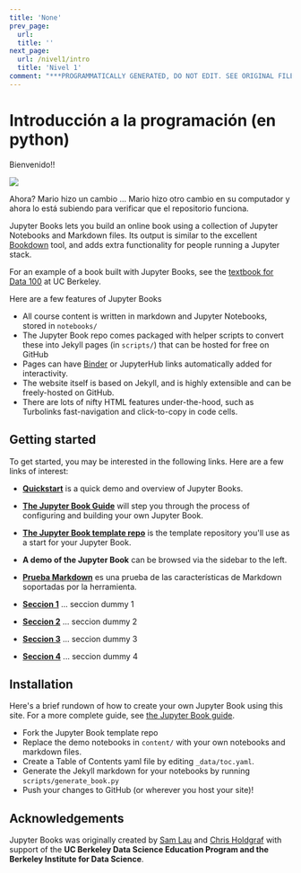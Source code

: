 ```yaml
---
title: 'None'
prev_page:
  url: 
  title: ''
next_page:
  url: /nivel1/intro
  title: 'Nivel 1'
comment: "***PROGRAMMATICALLY GENERATED, DO NOT EDIT. SEE ORIGINAL FILES IN /content***"
---
```

# Introducción a la programación (en python)

Bienvenido!!

![](https://media.giphy.com/media/yoJC2A59OCZHs1LXvW/giphy.gif)

Ahora?
Mario hizo un cambio ... 
Mario hizo otro cambio en su computador y ahora lo está subiendo para verificar que el repositorio funciona.

Jupyter Books lets you build an online book using a collection of Jupyter Notebooks
and Markdown files. Its output is similar to the excellent [Bookdown](https://bookdown.org/yihui/bookdown/) tool,
and adds extra functionality for people running a Jupyter stack.

For an example of a book built with Jupyter Books, see the [textbook for Data 100](https://www.textbook.ds100.org/) at UC Berkeley.

Here are a few features of Jupyter Books

* All course content is written in markdown and Jupyter Notebooks, stored in `notebooks/`
* The Jupyter Book repo comes packaged with helper scripts to convert these into Jekyll pages (in `scripts/`) that can be hosted for free on GitHub
* Pages can have [Binder](https://mybinder.org) or JupyterHub links automatically added for interactivity.
* The website itself is based on Jekyll, and is highly extensible and can be freely-hosted on GitHub.
* There are lots of nifty HTML features under-the-hood, such as Turbolinks fast-navigation and
  click-to-copy in code cells.

## Getting started

To get started, you may be interested in the following links.
Here are a few links of interest:

* **[Quickstart](features/features)** is a quick demo and overview of Jupyter Books.

* **[The Jupyter Book Guide](guide/01_overview)**
  will step you through the process of configuring and building your own Jupyter Book.

* **[The Jupyter Book template repo](https://github.com/jupyter/jupyter-book)** is the template
  repository you'll use as a start for your Jupyter Book.

* **A demo of the Jupyter Book** can be browsed via the sidebar to the left.

* **[Prueba Markdown](features/prueba)** es una prueba de las características de Markdown soportadas por la herramienta.

* **[Seccion 1](features/seccion1)**  ... seccion dummy 1

* **[Seccion 2](features/seccion2)**  ... seccion dummy 2

* **[Seccion 3](features/seccion3)**  ... seccion dummy 3

* **[Seccion 4](features/seccion4)**  ... seccion dummy 4


## Installation

Here's a brief rundown of how to create your own Jupyter Book using this site. For a more
complete guide, see [the Jupyter Book guide](guide/01_overview).

* Fork the Jupyter Book template repo
* Replace the demo notebooks in `content/` with your own notebooks and markdown files.
* Create a Table of Contents yaml file by editing `_data/toc.yaml`.
* Generate the Jekyll markdown for your notebooks by running `scripts/generate_book.py`
* Push your changes to GitHub (or wherever you host your site)!

## Acknowledgements

Jupyter Books was originally created by [Sam Lau][sam] and [Chris Holdgraf][chris]
with support of the **UC Berkeley Data Science Education Program and the Berkeley
Institute for Data Science**.

[sam]: http://www.samlau.me/
[chris]: https://predictablynoisy.com
